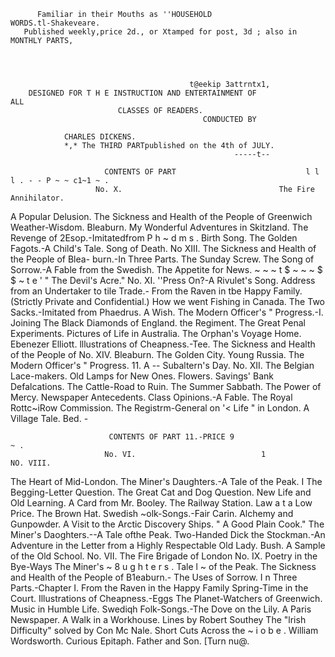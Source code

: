           Familiar in their Mouths as ''HOUSEHOLD                             WORDS.tl-Shakeveare.
       Published weekly,price 2d., or Xtamped for post, 3d ; also in MONTHLY PARTS,




                                            t@eekip 3attrntx1,
        DESIGNED FOR T H E INSTRUCTION AND ENTERTAINMENT OF                                          ALL
                            CLASSES OF READERS.
                                               CONDUCTED BY

                CHARLES DICKENS.
                *,* The THIRD PARTpublished on the 4th of JULY.
                                                      -----t--

                         CONTENTS OF PART                             l l l . - - P ~ ~ c1~1 ~ .
                       No. X.                                   The Fire Annihilator.
A Popular Delusion.                                             The Sickness and Health of the People of
Greenwich Weather-Wisdom.                                           Bleaburn.
My Wonderful Adventures in Skitzland.                           The Revenge of 2Esop.-Imitatedfrom P h ~ d m s .
Birth Song.                                                     The Golden Fagots.-A Child's Tale.
Song of Death.                                                                       No XIII.
The Sickness and Health of the People of Blea-
    burn.-In Three Parts.                                       The Sunday Screw.
The Song of Sorrow.-A Fable from the Swedish.
The Appetite for News.                                          ~ ~ ~ t $ ~ ~ ~ $ $ ~ t e '
                                                                " The Devil's Acre."
                       No. XI.
                                                                ''Press On?-A     Rivulet's Song.
                                                                Address from an Undertaker to tile Trade.-
From the Raven in tbe Happy Family.                                  (Strictly Private and Confidential.)
How we went Fishing in Canada.                                  The Two Sacks.-Imitated from Phaedrus.
A Wish.                                                         The Modern Officer's " Progress.-I. Joining
The Black Diamonds of England.                                      the Regiment.
The Great Penal Experiments.                                    Pictures of Life in Australia.
The Orphan's Voyage Home.                                       Ebenezer Elliott.
lllustrations of Cheapness.-Tee.
The Sickness and Health of the People of                                             No. XIV.
     Bleaburn.                                                  The Golden City.
Young Russia.                                                   The Modern Officer's " Progress.       11. A --
                                                                     Subaltern's Day.
                      No. XII.                                  The Belgian Lace-makers.
Old Lamps for New Ones.                                         Flowers.
Savings' Bank Defalcations.                                     The Cattle-Road to Ruin.
The Summer Sabbath.                                             The Power of Mercy.
Newspaper Antecedents.                                          Class Opinions.-A Fable.
The Royal Rottc~iRow Commission.                                The Registrm-General on '&lt;
                                                                                         Life " in London.
A Village Tale.                                                 Bed.
                                                                          -

                          CONTENTS OF PART 11.-PRICE 9                                   ~ .
                         No. VI.                            1                         NO. VIII.
The Heart of Mid-London.
The Miner's Daughters.-A Tale of the Peak.
                                                            I   The Begging-Letter Question.
                                                                The Great Cat and Dog Question.
New Life and Old Learning.                                      A Card from Mr. Booley.
The Railway Station.                                            Law a t a Low Price.
The Brown Hat.                                                  Swedish ~olk-Songs.-Fair Carin.
Alchemy and Gunpowder.                                          A Visit to the Arctic Discovery Ships.
" A Good Plain Cook."                                           The Miner's Daoghters.--A Tale ofthe Peak.
Two-Handed Dick the Stockman.-An Adventure         in the       Letter from a Highly Respectable Old Lady.
     Bush.                                                      A Sample of the Old School.
                        No. VII.
The Fire Brigade of London                                                             No. IX.
Poetry in the Bye-Ways
The Miner's ~ 8 u g h t e r s . Tale
                                l ~ of the Peak.                The Sickness and Health of the People of B1eaburn.-
The Uses of Sorrow.                                                 I n Three Parts.-Chapter I.
From the Raven in the Happy Family                              Spring-Time in the Court.
Illustrations of Cheapness.-Eggs                                The Planet-Watchers of Greenwich.
Music in Humble Life.                                           Swediqh Folk-Songs.-The Dove on the Lily.
A Paris Newspaper.                                              A Walk in a Workhouse.
Lines by Robert Southey                                         The "lrish Difficulty" solved by Con Mc Nale.
Short Cuts Across the ~ i o b e .                               William Wordsworth.
Curious Epitaph.                                                Father and Son.                           [Turn nu@.
